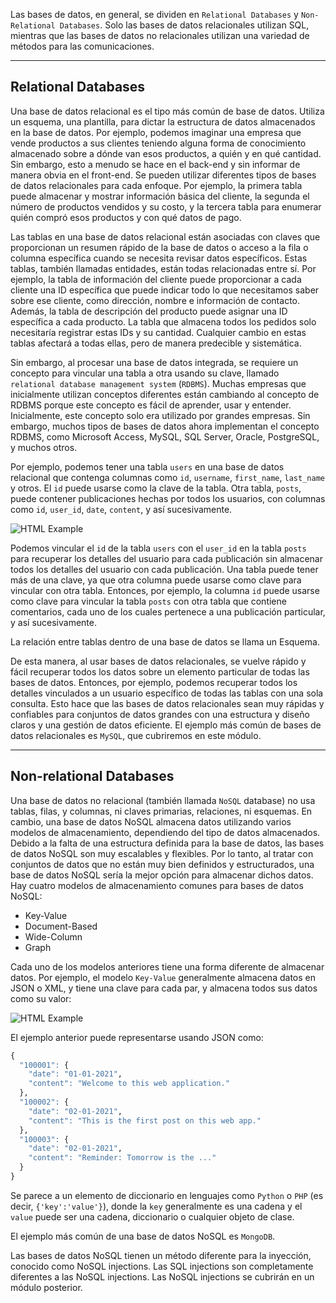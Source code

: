 Las bases de datos, en general, se dividen en `Relational Databases` y `Non-Relational Databases`. Solo las bases de datos relacionales utilizan SQL, mientras que las bases de datos no relacionales utilizan una variedad de métodos para las comunicaciones.

---

## Relational Databases

Una base de datos relacional es el tipo más común de base de datos. Utiliza un esquema, una plantilla, para dictar la estructura de datos almacenados en la base de datos. Por ejemplo, podemos imaginar una empresa que vende productos a sus clientes teniendo alguna forma de conocimiento almacenado sobre a dónde van esos productos, a quién y en qué cantidad. Sin embargo, esto a menudo se hace en el back-end y sin informar de manera obvia en el front-end. Se pueden utilizar diferentes tipos de bases de datos relacionales para cada enfoque. Por ejemplo, la primera tabla puede almacenar y mostrar información básica del cliente, la segunda el número de productos vendidos y su costo, y la tercera tabla para enumerar quién compró esos productos y con qué datos de pago.

Las tablas en una base de datos relacional están asociadas con claves que proporcionan un resumen rápido de la base de datos o acceso a la fila o columna específica cuando se necesita revisar datos específicos. Estas tablas, también llamadas entidades, están todas relacionadas entre sí. Por ejemplo, la tabla de información del cliente puede proporcionar a cada cliente una ID específica que puede indicar todo lo que necesitamos saber sobre ese cliente, como dirección, nombre e información de contacto. Además, la tabla de descripción del producto puede asignar una ID específica a cada producto. La tabla que almacena todos los pedidos solo necesitaría registrar estas IDs y su cantidad. Cualquier cambio en estas tablas afectará a todas ellas, pero de manera predecible y sistemática.

Sin embargo, al procesar una base de datos integrada, se requiere un concepto para vincular una tabla a otra usando su clave, llamado `relational database management system` (`RDBMS`). Muchas empresas que inicialmente utilizan conceptos diferentes están cambiando al concepto de RDBMS porque este concepto es fácil de aprender, usar y entender. Inicialmente, este concepto solo era utilizado por grandes empresas. Sin embargo, muchos tipos de bases de datos ahora implementan el concepto RDBMS, como Microsoft Access, MySQL, SQL Server, Oracle, PostgreSQL, y muchos otros.

Por ejemplo, podemos tener una tabla `users` en una base de datos relacional que contenga columnas como `id`, `username`, `first_name`, `last_name` y otros. El `id` puede usarse como la clave de la tabla. Otra tabla, `posts`, puede contener publicaciones hechas por todos los usuarios, con columnas como `id`, `user_id`, `date`, `content`, y así sucesivamente.

![HTML Example](https://academy.hackthebox.com/storage/modules/75/web_apps_relational_db.jpg)

Podemos vincular el `id` de la tabla `users` con el `user_id` en la tabla `posts` para recuperar los detalles del usuario para cada publicación sin almacenar todos los detalles del usuario con cada publicación. Una tabla puede tener más de una clave, ya que otra columna puede usarse como clave para vincular con otra tabla. Entonces, por ejemplo, la columna `id` puede usarse como clave para vincular la tabla `posts` con otra tabla que contiene comentarios, cada uno de los cuales pertenece a una publicación particular, y así sucesivamente.

La relación entre tablas dentro de una base de datos se llama un Esquema.

De esta manera, al usar bases de datos relacionales, se vuelve rápido y fácil recuperar todos los datos sobre un elemento particular de todas las bases de datos. Entonces, por ejemplo, podemos recuperar todos los detalles vinculados a un usuario específico de todas las tablas con una sola consulta. Esto hace que las bases de datos relacionales sean muy rápidas y confiables para conjuntos de datos grandes con una estructura y diseño claros y una gestión de datos eficiente. El ejemplo más común de bases de datos relacionales es `MySQL`, que cubriremos en este módulo.

---

## Non-relational Databases

Una base de datos no relacional (también llamada `NoSQL` database) no usa tablas, filas, y columnas, ni claves primarias, relaciones, ni esquemas. En cambio, una base de datos NoSQL almacena datos utilizando varios modelos de almacenamiento, dependiendo del tipo de datos almacenados. Debido a la falta de una estructura definida para la base de datos, las bases de datos NoSQL son muy escalables y flexibles. Por lo tanto, al tratar con conjuntos de datos que no están muy bien definidos y estructurados, una base de datos NoSQL sería la mejor opción para almacenar dichos datos. Hay cuatro modelos de almacenamiento comunes para bases de datos NoSQL:

- Key-Value
- Document-Based
- Wide-Column
- Graph

Cada uno de los modelos anteriores tiene una forma diferente de almacenar datos. Por ejemplo, el modelo `Key-Value` generalmente almacena datos en JSON o XML, y tiene una clave para cada par, y almacena todos sus datos como su valor:

![HTML Example](https://academy.hackthebox.com/storage/modules/75/web_apps_non-relational_db.jpg)

El ejemplo anterior puede representarse usando JSON como:

```r
{
  "100001": {
    "date": "01-01-2021",
    "content": "Welcome to this web application."
  },
  "100002": {
    "date": "02-01-2021",
    "content": "This is the first post on this web app."
  },
  "100003": {
    "date": "02-01-2021",
    "content": "Reminder: Tomorrow is the ..."
  }
}
```

Se parece a un elemento de diccionario en lenguajes como `Python` o `PHP` (es decir, `{'key':'value'}`), donde la `key` generalmente es una cadena y el `value` puede ser una cadena, diccionario o cualquier objeto de clase.

El ejemplo más común de una base de datos NoSQL es `MongoDB`.

Las bases de datos NoSQL tienen un método diferente para la inyección, conocido como NoSQL injections. Las SQL injections son completamente diferentes a las NoSQL injections. Las NoSQL injections se cubrirán en un módulo posterior.